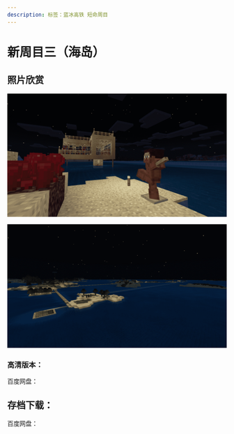 ```yaml
---
description: 标签：蓝冰高铁 短命周目
---
```


# 新周目三（海岛）

## 照片欣赏

![](../.gitbook/assets/minecraft-2019_2_21-20_47_13.png)

![](../.gitbook/assets/minecraft-2019_2_21-20_49_29.png)

### 高清版本：

百度网盘：

## 存档下载：

百度网盘：

